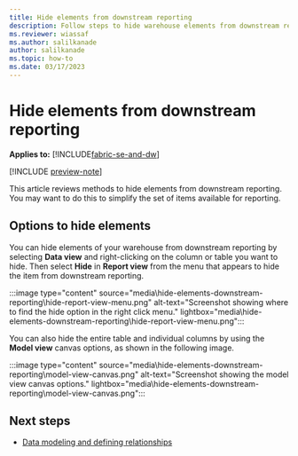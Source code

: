 ```yaml
---
title: Hide elements from downstream reporting
description: Follow steps to hide warehouse elements from downstream reporting.
ms.reviewer: wiassaf
ms.author: salilkanade
author: salilkanade
ms.topic: how-to
ms.date: 03/17/2023
---
```


# Hide elements from downstream reporting

**Applies to:** [!INCLUDE[fabric-se-and-dw](includes/applies-to-version/fabric-se-and-dw.md)]

[!INCLUDE [preview-note](../includes/preview-note.md)]

This article reviews methods to hide elements from downstream reporting. You may want to do this to simplify the set of items available for reporting.

## Options to hide elements

You can hide elements of your warehouse from downstream reporting by selecting **Data view** and right-clicking on the column or table you want to hide. Then select **Hide** in **Report view** from the menu that appears to hide the item from downstream reporting.

:::image type="content" source="media\hide-elements-downstream-reporting\hide-report-view-menu.png" alt-text="Screenshot showing where to find the hide option in the right click menu." lightbox="media\hide-elements-downstream-reporting\hide-report-view-menu.png":::

You can also hide the entire table and individual columns by using the **Model view** canvas options, as shown in the following image.

:::image type="content" source="media\hide-elements-downstream-reporting\model-view-canvas.png" alt-text="Screenshot showing the model view canvas options." lightbox="media\hide-elements-downstream-reporting\model-view-canvas.png":::

## Next steps

 - [Data modeling and defining relationships](data-modeling-defining-relationships.md)